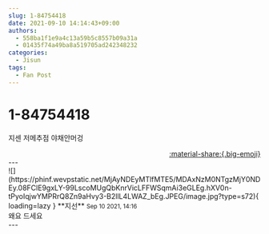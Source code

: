 ```yaml
---
slug: 1-84754418
date: 2021-09-10 14:14:43+09:00
authors:
  - 558ba1f1e9a4c13a59b5c8557b09a31a
  - 01435f74a49ba8a519705ad242348232
categories:
  - Jisun
tags:
  - Fan Post
---
```


# 1-84754418

<div class="post-container" markdown="1">
<div class="content-container md-sidebar__scrollwrap" markdown="1">

지센 저메추점 야채안머겅

</div>
</div>

<div style="text-align: right;" markdown="1">
<a href="https://weverse.io/fromis9/fanpost/1-84754418" style="text-align: right;">:material-share:{.big-emoji}</a>
</div>
---

<div class="comments-container md-sidebar__scrollwrap" markdown="1">
<div class="comment" markdown="1">
<div class='id-container' markdown="1">
![](https://phinf.wevpstatic.net/MjAyNDEyMTlfMTE5/MDAxNzM0NTgzMjY0NDEy.08FClE9gxLY-99LscoMUgQbKnrVicLFFWSqmAi3eGLEg.hXV0n-tPyoIqjwYMPRrQ8Zn9aHvy3-B2llL4LWAZ_bEg.JPEG/image.jpg?type=s72){ loading=lazy }
**<span class="artist">지선</span>** <small>Sep 10 2021, 14:16</small><br>
</div>
<div class='comment-body' markdown="1">
왜요 드세요
</div>
</div>
</div>
---
